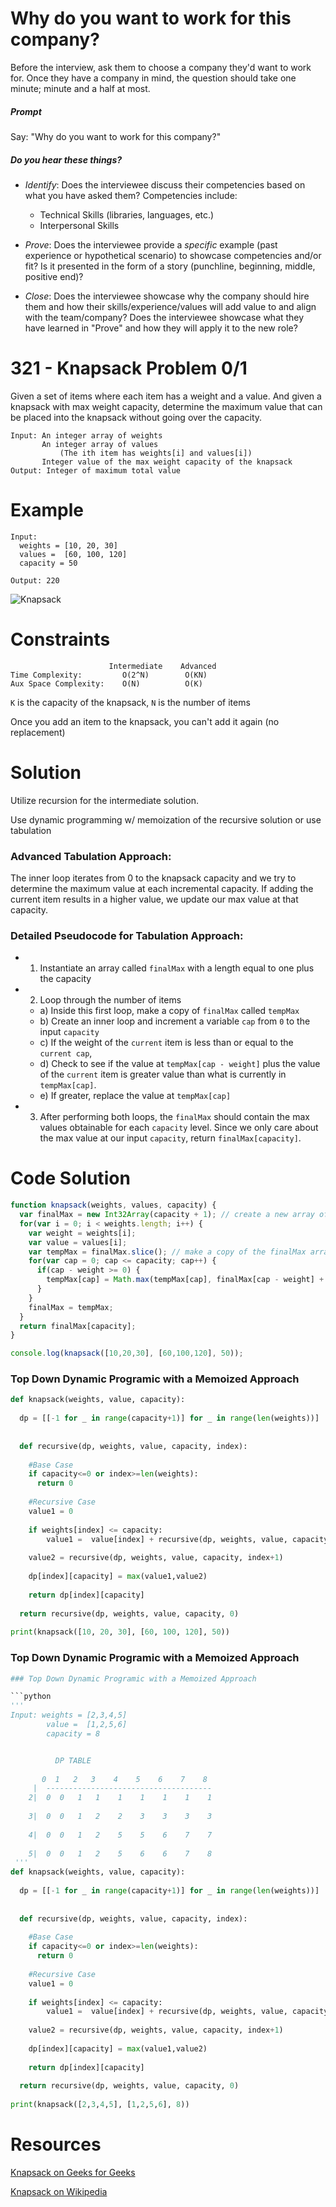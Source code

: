 # Why do you want to work for this company?

Before the interview, ask them to choose a company they'd want to work for. Once they have a company in mind, the question should take one minute; minute and a half at most.

##### Prompt

Say: "Why do you want to work for this company?"

##### Do you hear these things?

- *Identify*: Does the interviewee discuss their competencies based on what you have asked them? Competencies include:
   - Technical Skills (libraries, languages, etc.)
   - Interpersonal Skills  


- *Prove*: Does the interviewee provide a _specific_ example (past experience or hypothetical scenario)  to showcase competencies and/or fit? Is it presented in the form of a story (punchline, beginning, middle, positive end)?


- *Close*: Does the interviewee showcase why the company should hire them and how their skills/experience/values will add value to and align with the team/company? Does the interviewee showcase what they have learned in "Prove" and how they will apply it to the new role?

# 321 - Knapsack Problem 0/1

Given a set of items where each item has a weight and a value. And given a knapsack with max weight capacity, determine the maximum value that can be placed into the knapsack without going over the capacity.
```
Input: An integer array of weights
       An integer array of values
           (The ith item has weights[i] and values[i])
       Integer value of the max weight capacity of the knapsack
Output: Integer of maximum total value
```
# Example
```
Input:
  weights = [10, 20, 30]
  values =  [60, 100, 120]
  capacity = 50

Output: 220
```

![Knapsack](http://res.cloudinary.com/outco-io/image/upload/v1521248027/Knapsack.png)

# Constraints
```
                      Intermediate    Advanced
Time Complexity:         O(2^N)        O(KN)
Aux Space Complexity:    O(N)          O(K)
```

`K` is the capacity of the knapsack, `N` is the number of items

Once you add an item to the knapsack, you can't add it again (no replacement)

# Solution

Utilize recursion for the intermediate solution.

Use dynamic programming w/ memoization of the recursive solution or use tabulation

### Advanced Tabulation Approach:

The inner loop iterates from 0 to the knapsack capacity and we try to determine the maximum value at each incremental capacity.
If adding the current item results in a higher value, we update our max value at that capacity.

### Detailed Pseudocode for Tabulation Approach:

* 1) Instantiate an array called `finalMax` with a length equal to one plus the capacity
* 2) Loop through the number of items
  * a) Inside this first loop, make a copy of `finalMax` called `tempMax`
  * b) Create an inner loop and increment a variable `cap` from `0` to the input `capacity`
  * c) If the weight of the `current` item is less than or equal to the `current cap`,
  * d) Check to see if the value at `tempMax[cap - weight]` plus the value of the `current` item is greater value than what is currently in `tempMax[cap]`.
  * e) If greater, replace the value at `tempMax[cap]`
* 3) After performing both loops, the `finalMax` should contain the max values obtainable for each `capacity` level. Since we only care about the max value at our input `capacity`, return `finalMax[capacity]`.

# Code Solution

```javascript
function knapsack(weights, values, capacity) {
  var finalMax = new Int32Array(capacity + 1); // create a new array of 0’s
  for(var i = 0; i < weights.length; i++) {
    var weight = weights[i];
    var value = values[i];
    var tempMax = finalMax.slice(); // make a copy of the finalMax array
    for(var cap = 0; cap <= capacity; cap++) {
      if(cap - weight >= 0) {
        tempMax[cap] = Math.max(tempMax[cap], finalMax[cap - weight] + value);
      }
    }
    finalMax = tempMax;
  }
  return finalMax[capacity];
}

console.log(knapsack([10,20,30], [60,100,120], 50));
```
### Top Down Dynamic Programic with a Memoized Approach

```python
def knapsack(weights, value, capacity):
  
  dp = [[-1 for _ in range(capacity+1)] for _ in range(len(weights))]
  
  
  def recursive(dp, weights, value, capacity, index):
    
    #Base Case
    if capacity<=0 or index>=len(weights):
      return 0
    
    #Recursive Case 
    value1 = 0 
    
    if weights[index] <= capacity:
        value1 =  value[index] + recursive(dp, weights, value, capacity-weights[index], index+1)
        
    value2 = recursive(dp, weights, value, capacity, index+1)
    
    dp[index][capacity] = max(value1,value2)
    
    return dp[index][capacity]
  
  return recursive(dp, weights, value, capacity, 0)
  
print(knapsack([10, 20, 30], [60, 100, 120], 50))
```


### Top Down Dynamic Programic with a Memoized Approach
```python
### Top Down Dynamic Programic with a Memoized Approach

```python
'''
Input: weights = [2,3,4,5]
        value =  [1,2,5,6]
        capacity = 8


          DP TABLE
          
       0  1   2   3    4    5    6    7    8
     |  -------------------------------------
    2|  0  0   1   1    1    1    1    1    1 
    
    3|  0  0   1   2    2    3    3    3    3 
    
    4|  0  0   1   2    5    5    6    7    7
    
    5|  0  0   1   2    5    6    6    7    8
 '''
def knapsack(weights, value, capacity):
  
  dp = [[-1 for _ in range(capacity+1)] for _ in range(len(weights))]
  
  
  def recursive(dp, weights, value, capacity, index):
    
    #Base Case
    if capacity<=0 or index>=len(weights):
      return 0
    
    #Recursive Case 
    value1 = 0 
    
    if weights[index] <= capacity:
        value1 =  value[index] + recursive(dp, weights, value, capacity-weights[index], index+1)
        
    value2 = recursive(dp, weights, value, capacity, index+1)
    
    dp[index][capacity] = max(value1,value2)
    
    return dp[index][capacity]
  
  return recursive(dp, weights, value, capacity, 0)
  
print(knapsack([2,3,4,5], [1,2,5,6], 8))
```

# Resources

[Knapsack on Geeks for Geeks]( http://www.geeksforgeeks.org/dynamic-programming-set-10-0-1-knapsack-problem/)

[Knapsack on Wikipedia](https://en.wikipedia.org/wiki/Knapsack_problem)
